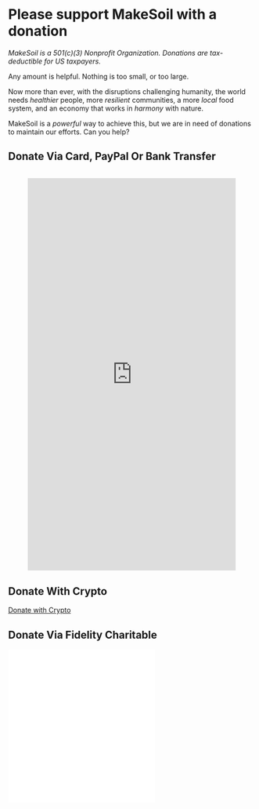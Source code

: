 # Please support MakeSoil with a donation

_MakeSoil is a 501(c)(3) Nonprofit Organization. Donations are tax-deductible for US taxpayers._

Any amount is helpful. Nothing is too small, or too large.

Now more than ever, with the disruptions challenging humanity, the world needs _healthier_ people, more _resilient_ communities, a more _local_ food system, and an economy that works in _harmony_ with nature.

MakeSoil is a _powerful_ way to achieve this, but we are in need of donations to maintain our efforts. Can you help? 

## Donate Via Card, PayPal Or Bank Transfer

<div style="text-align: center;margin-top: 2rem;">
  <script src="https://donorbox.org/widget.js" paypalExpress="true"></script><iframe src="https://donorbox.org/embed/makesoil" height="800px" width="100%" style="max-width:425px;" seamless="seamless" name="donorbox" frameborder="0" scrolling="no" allowpaymentrequest></iframe>
  <br />
</div>

## Donate With Crypto

<div>
  <a class="donate-with-crypto"
     href="https://commerce.coinbase.com/checkout/baf9ce19-918b-4b47-ae0d-aec51091d202">
    Donate with Crypto
  </a>
  <script src="https://commerce.coinbase.com/v1/checkout.js?version=201807">
  </script>
</div>

## Donate Via Fidelity Charitable

<IFrame src="/dafdirect.html" style="height: 313px; width: 300px;" frameborder="0" />

<div style="text-align: center;">Use <a href="https://www.dafdirect.org/DAFDirect/daflink?_dafdirect_settings=ODI0NzY5MTc3XzIxMTFfY2IzNWZhZmYtZjk5MC00ZTdkLTg5YzMtZDIzMjRjNGQ0ZWU0&designatedText=TWFrZVNvaWw=&amountValue=" target="_blank">DAF Direct</a> to easily donate through Fidelity Charitable.</div>

## Send Us A Check

<div style="text-align: center;">
Our mailing address is:
<div style="font-weight: bold;">
MakeSoil<br />
401 Broadway Suite 100 PMB 91115
<br />
Tacoma, WA 98402
<br />
United States
</div>
</div>

## Any Questions?

[Contact us](/contact-us) if you need bank account information or would like to discuss any other ways to donate.
